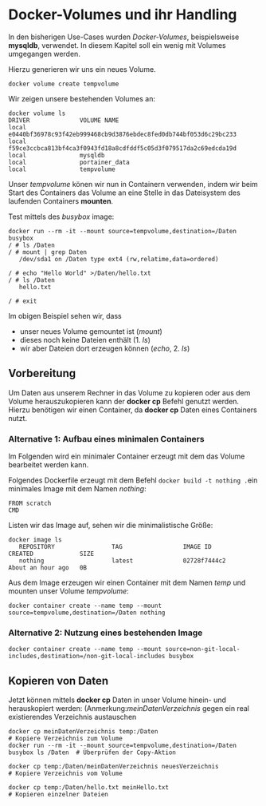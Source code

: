 # Docker-Volumes und ihr Handling
In den bisherigen Use-Cases wurden *Docker-Volumes*, beispielsweise **mysqldb**, verwendet.
In diesem Kapitel soll ein wenig mit Volumes umgegangen werden.

Hierzu generieren wir uns ein neues Volume.

```
docker volume create tempvolume
```

Wir zeigen unsere bestehenden Volumes an:

```
docker volume ls
DRIVER              VOLUME NAME
local               e0440bf36978c93f42eb999468cb9d3876ebdec8fed0db744bf053d6c29bc233
local               f59ce3ccbca813bf4ca3f0943fd18a8cdfddf5c05d3f079517da2c69edcda19d
local               mysqldb
local               portainer_data
local               tempvolume
```

Unser *tempvolume* könen wir nun in Containern verwenden, indem wir beim Start des Containers das Volume an eine Stelle in das Dateisystem des laufenden Containers **mounten**.

Test mittels des *busybox* image:

```
docker run --rm -it --mount source=tempvolume,destination=/Daten busybox
/ # ls /Daten
/ # mount | grep Daten
   /dev/sda1 on /Daten type ext4 (rw,relatime,data=ordered)

/ # echo "Hello World" >/Daten/hello.txt
/ # ls /Daten
   hello.txt
   
/ # exit
```
Im obigen Beispiel sehen wir, dass 

* unser neues Volume gemountet ist (*mount*)
* dieses noch keine Dateien enthält (1. *ls*)
* wir aber Dateien dort erzeugen können (*echo*, 2. *ls*)

## Vorbereitung 
Um Daten aus unserem Rechner in das Volume zu kopieren oder aus dem Volume herauszukopieren kann der **docker cp** Befehl genutzt werden. Hierzu benötigen wir einen Container, da **docker cp** Daten eines Containers nutzt.


### Alternative 1: Aufbau eines minimalen Containers
Im Folgenden wird ein minimaler Container erzeugt mit dem das Volume bearbeitet werden kann.

Folgendes Dockerfile erzeugt mit dem Befehl ```docker build -t nothing .```ein minimales Image mit dem Namen *nothing*:

```
FROM scratch
CMD
```

Listen wir das Image auf, sehen wir die minimalistische Größe:

```
docker image ls
   REPOSITORY                TAG                 IMAGE ID            CREATED             SIZE
   nothing                   latest              02728f7444c2        About an hour ago   0B
```
Aus dem Image erzeugen wir einen Container mit dem Namen *temp* und mounten unser Volume *tempvolume*:

```
docker container create --name temp --mount source=tempvolume,destination=/Daten nothing
```

### Alternative 2: Nutzung eines bestehenden Image

```
docker container create --name temp --mount source=non-git-local-includes,destination=/non-git-local-includes busybox
```

## Kopieren von Daten 

Jetzt können mittels **docker cp** Daten in unser Volume hinein- und herauskopiert werden:
(Anmerkung:*meinDatenVerzeichnis* gegen ein real existierendes Verzeichnis austauschen

```
docker cp meinDatenVerzeichnis temp:/Daten                                          # Kopiere Verzeichnis zum Volume
docker run --rm -it --mount source=tempvolume,destination=/Daten busybox ls /Daten  # Überprüfen der Copy-Aktion

docker cp temp:/Daten/meinDatenVerzeichnis neuesVerzeichnis                         # Kopiere Verzeichnis vom Volume

docker cp temp:/Daten/hello.txt meinHello.txt                                       # Kopieren einzelner Dateien
```
